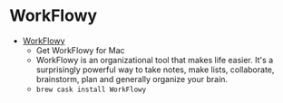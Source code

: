 # WorkFlowy
- [WorkFlowy](https://workflowy.com/downloads/mac/)
  -  Get WorkFlowy for Mac
  - WorkFlowy is an organizational tool that makes life easier. It's a surprisingly powerful way to take notes, make lists, collaborate, brainstorm, plan and generally organize your brain.
  - `brew cask install WorkFlowy`
